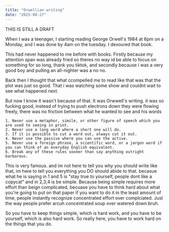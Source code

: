 ```yaml
---
title: "Orwellian writing"
date: "2025-08-27"
---
```


THIS IS STILL A DRAFT

When I was a teenager, I starting reading George Orwell's 1984 at 6pm on a Monday, and I was done by 4am on the tuesday. I devoured that book.

This had never happened to me before with books. Firstly because my attention span was already fried so theres no way id be able to focus on something for so long, thank you tiktok, and secondly because i was a very good boy and pulling an all-nighter was a no no.

Back then I thought that what ccompelled me to read like that was that the plot was just so good. That i was watching some show and couldnt wait to see what happened next.

But now I know it wasn't because of that. It was Orwwell's writing. it was so fucking good, instead of trying to push electrons down they were flowing freely, there was no friction between what he wanted to see and his words

    1. Never use a metaphor, simile, or other figure of speech which you are used to seeing in print.
    2. Never use a long word where a short one will do.
    3. If it is possible to cut a word out, always cut it out.
    4. Never use the passive where you can use the active.
    5. Never use a foreign phrase, a scientific word, or a jargon word if you can think of an everyday English equivalent.
    6. Break any of these rules sooner than say anything outright barbarous.


This is very famous. and im not here to tell you why you should write like that, im here to tell you everything you DO should abide to that.
becasue what he is saying in 1 and 5 is "stay true to yourself, people dont like a copycat" and in 2,3,4 is be simple. Because being simple requires more effort than beign complicated, becuase you have to think hard about what you're going to put on that paper if you want to do it in the least amount of time, people instantly recognize concentrated effort over complciated. Just the way people prefer arcuh concentrated soup over watered down bruh. 


So you have to keep things simple, which is hard work, and you have to be yourself, which is also hard work. So really here, you have to work hard on the things that you do.